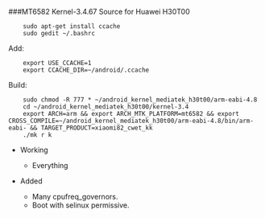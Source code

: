 ###MT6582 Kernel-3.4.67 Source for Huawei H30T00

		sudo apt-get install ccache
		sudo gedit ~/.bashrc
Add:

		export USE_CCACHE=1
		export CCACHE_DIR=~/android/.ccache

Build:

		sudo chmod -R 777 * ~/android_kernel_mediatek_h30t00/arm-eabi-4.8
		cd ~/android_kernel_mediatek_h30t00/kernel-3.4
		export ARCH=arm && export ARCH_MTK_PLATFORM=mt6582 && export CROSS_COMPILE=~/android_kernel_mediatek_h30t00/arm-eabi-4.8/bin/arm-eabi- && TARGET_PRODUCT=xiaomi82_cwet_kk
		./mk r k


* Working
  * Everything

* Added
  * Many cpufreq_governors.
  * Boot with selinux permissive.

